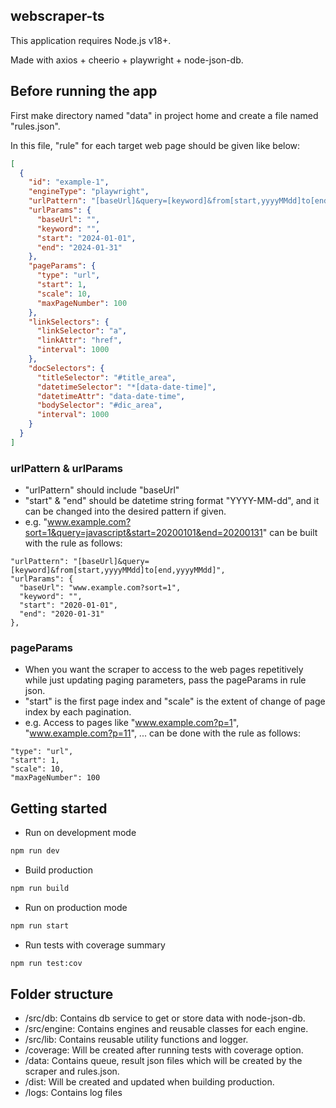 ## webscraper-ts
This application requires Node.js v18+.

Made with axios + cheerio + playwright + node-json-db.


## Before running the app
First make directory named "data" in project home and create a file named "rules.json".

In this file, "rule" for each target web page should be given like below:

```json
[
  {
    "id": "example-1",
    "engineType": "playwright",
    "urlPattern": "[baseUrl]&query=[keyword]&from[start,yyyyMMdd]to[end,yyyyMMdd]&start=[page]",
    "urlParams": {
      "baseUrl": "",
      "keyword": "",
      "start": "2024-01-01",
      "end": "2024-01-31"
    },
    "pageParams": {
      "type": "url",
      "start": 1,
      "scale": 10,
      "maxPageNumber": 100
    },
    "linkSelectors": {
      "linkSelector": "a",
      "linkAttr": "href",
      "interval": 1000
    },
    "docSelectors": {
      "titleSelector": "#title_area",
      "datetimeSelector": "*[data-date-time]",
      "datetimeAttr": "data-date-time",
      "bodySelector": "#dic_area",
      "interval": 1000
    }
  }
]
```

### urlPattern & urlParams
- "urlPattern" should include "baseUrl"
- "start" & "end" should be datetime string format "YYYY-MM-dd", and it can be changed into the desired pattern if given.
- e.g. "www.example.com?sort=1&query=javascript&start=20200101&end=20200131" can be built with the rule as follows:

```
"urlPattern": "[baseUrl]&query=[keyword]&from[start,yyyyMMdd]to[end,yyyyMMdd]",
"urlParams": {
  "baseUrl": "www.example.com?sort=1",
  "keyword": "",
  "start": "2020-01-01",
  "end": "2020-01-31"
},
```

### pageParams
- When you want the scraper to access to the web pages repetitively while just updating paging parameters, pass the pageParams in rule json.
- "start" is the first page index and "scale" is the extent of change of page index by each pagination. 
- e.g. Access to pages like "www.example.com?p=1", "www.example.com?p=11", ... can be done with the rule as follows:

```
"type": "url",
"start": 1,
"scale": 10,
"maxPageNumber": 100
```

## Getting started
- Run on development mode
```bash
npm run dev
```

- Build production 
```bash
npm run build
```

- Run on production mode
```bash
npm run start
```

- Run tests with coverage summary
```bash
npm run test:cov
```

## Folder structure
- /src/db: Contains db service to get or store data with node-json-db.
- /src/engine: Contains engines and reusable classes for each engine.
- /src/lib: Contains reusable utility functions and logger.
- /coverage: Will be created after running tests with coverage option.
- /data: Contains queue, result json files which will be created by the scraper and rules.json.
- /dist: Will be created and updated when building production.
- /logs: Contains log files
